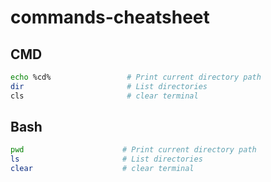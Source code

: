 # commands-cheatsheet

## CMD
```bash
echo %cd%                 # Print current directory path
dir                       # List directories
cls                       # clear terminal
```


## Bash
```bash
pwd                      # Print current directory path
ls                       # List directories
clear                    # clear terminal
```
